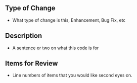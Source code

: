 ## Type of Change
- What type of change is this, Enhancement, Bug Fix, etc
## Description
- A sentence or two on what this code is for
## Items for Review
- Line numbers of items that you would like second eyes on.